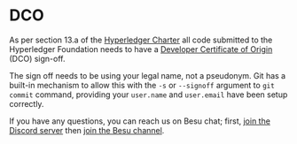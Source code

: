 DCO
===

As per section 13.a of the [Hyperledger Charter](https://www.lfdecentralizedtrust.org/about/charter) all code submitted to the Hyperledger Foundation needs to have a [Developer Certificate of Origin]() (DCO) sign-off.

The sign off needs to be using your legal name, not a pseudonym.  Git has a built-in mechanism to allow this with the `-s` or `--signoff` argument to `git commit` command, providing your `user.name` and `user.email` have been setup correctly.

If you have any questions, you can reach us on Besu chat; first, [join the Discord server](https://discord.com/invite/hyperledger) then [join the Besu channel](https://discord.com/channels/905194001349627914/938504958909747250).
